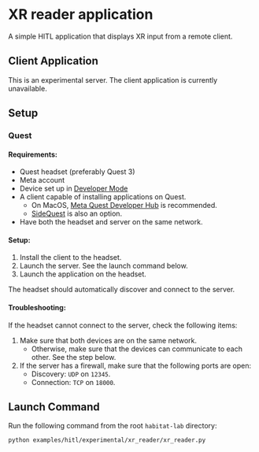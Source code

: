 # XR reader application

A simple HITL application that displays XR input from a remote client.

## Client Application

This is an experimental server. The client application is currently unavailable.

## Setup

### Quest

#### Requirements:

* Quest headset (preferably Quest 3)
* Meta account
* Device set up in [Developer Mode](https://developers.meta.com/horizon/documentation/native/android/mobile-device-setup/)
* A client capable of installing applications on Quest.
  * On MacOS, [Meta Quest Developer Hub](https://developers.meta.com/horizon/documentation/unity/ts-odh/) is recommended.
  * [SideQuest](https://sidequestvr.com/) is also an option.
* Have both the headset and server on the same network.

#### Setup:

1. Install the client to the headset.
2. Launch the server. See the launch command below.
3. Launch the application on the headset.

The headset should automatically discover and connect to the server.

#### Troubleshooting:

If the headset cannot connect to the server, check the following items:

1. Make sure that both devices are on the same network.
   * Otherwise, make sure that the devices can communicate to each other. See the step below.
2. If the server has a firewall, make sure that the following ports are open:
   * Discovery: `UDP` on `12345`.
   * Connection: `TCP` on `18000`.

## Launch Command

Run the following command from the root `habitat-lab` directory:

```bash
python examples/hitl/experimental/xr_reader/xr_reader.py
```
